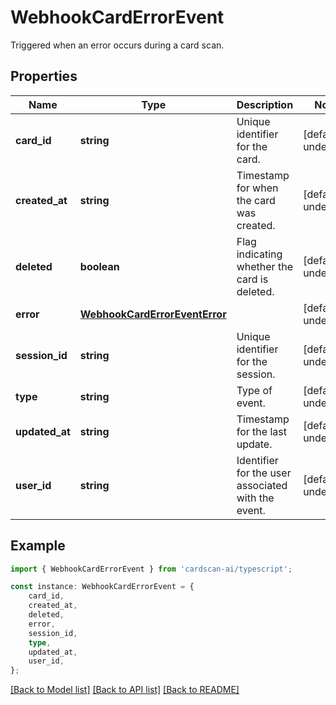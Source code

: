 # WebhookCardErrorEvent

Triggered when an error occurs during a card scan.

## Properties

Name | Type | Description | Notes
------------ | ------------- | ------------- | -------------
**card_id** | **string** | Unique identifier for the card. | [default to undefined]
**created_at** | **string** | Timestamp for when the card was created. | [default to undefined]
**deleted** | **boolean** | Flag indicating whether the card is deleted. | [default to undefined]
**error** | [**WebhookCardErrorEventError**](WebhookCardErrorEventError.md) |  | [default to undefined]
**session_id** | **string** | Unique identifier for the session. | [default to undefined]
**type** | **string** | Type of event. | [default to undefined]
**updated_at** | **string** | Timestamp for the last update. | [default to undefined]
**user_id** | **string** | Identifier for the user associated with the event. | [default to undefined]

## Example

```typescript
import { WebhookCardErrorEvent } from 'cardscan-ai/typescript';

const instance: WebhookCardErrorEvent = {
    card_id,
    created_at,
    deleted,
    error,
    session_id,
    type,
    updated_at,
    user_id,
};
```

[[Back to Model list]](../README.md#documentation-for-models) [[Back to API list]](../README.md#documentation-for-api-endpoints) [[Back to README]](../README.md)

